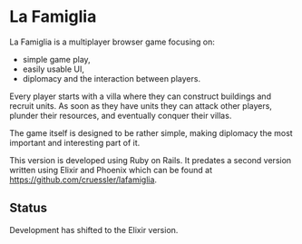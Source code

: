# La Famiglia

La Famiglia is a multiplayer browser game focusing on:

- simple game play,
- easily usable UI,
- diplomacy and the interaction between players.

Every player starts with a villa where they can construct buildings and recruit
units. As soon as they have units they can attack other players, plunder their
resources, and eventually conquer their villas.

The game itself is designed to be rather simple, making diplomacy the most
important and interesting part of it.

This version is developed using Ruby on Rails. It predates a second version
written using Elixir and Phoenix which can be found at
https://github.com/cruessler/lafamiglia.

## Status

Development has shifted to the Elixir version.
